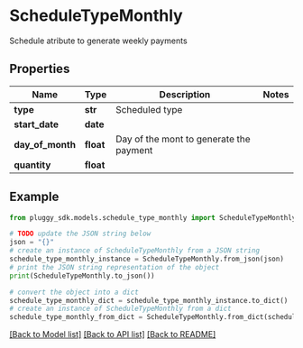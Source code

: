 # ScheduleTypeMonthly

Schedule atribute to generate weekly payments

## Properties

Name | Type | Description | Notes
------------ | ------------- | ------------- | -------------
**type** | **str** | Scheduled type | 
**start_date** | **date** |  | 
**day_of_month** | **float** | Day of the mont to generate the payment | 
**quantity** | **float** |  | 

## Example

```python
from pluggy_sdk.models.schedule_type_monthly import ScheduleTypeMonthly

# TODO update the JSON string below
json = "{}"
# create an instance of ScheduleTypeMonthly from a JSON string
schedule_type_monthly_instance = ScheduleTypeMonthly.from_json(json)
# print the JSON string representation of the object
print(ScheduleTypeMonthly.to_json())

# convert the object into a dict
schedule_type_monthly_dict = schedule_type_monthly_instance.to_dict()
# create an instance of ScheduleTypeMonthly from a dict
schedule_type_monthly_from_dict = ScheduleTypeMonthly.from_dict(schedule_type_monthly_dict)
```
[[Back to Model list]](../README.md#documentation-for-models) [[Back to API list]](../README.md#documentation-for-api-endpoints) [[Back to README]](../README.md)


